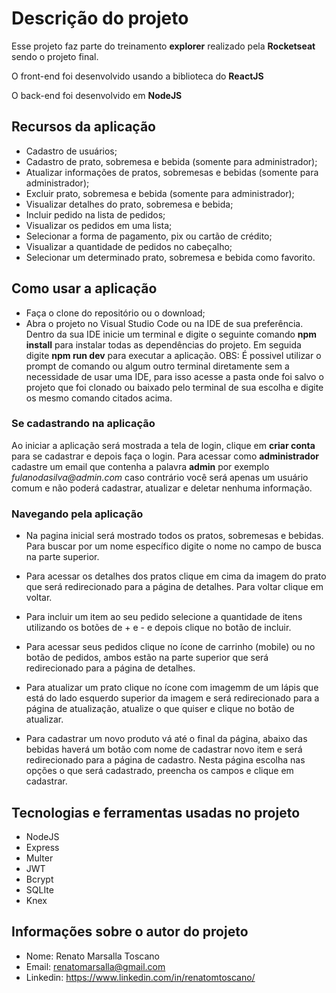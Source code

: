 # Descrição do projeto 

Esse projeto faz parte do treinamento **explorer** realizado pela **Rocketseat** sendo o projeto final.

O front-end foi desenvolvido usando a biblioteca do **ReactJS**

O back-end foi desenvolvido em **NodeJS**

## Recursos da aplicação
* Cadastro de usuários;
* Cadastro de prato, sobremesa e bebida (somente para administrador);
* Atualizar informações de pratos, sobremesas e bebidas (somente para administrador);
* Excluir prato, sobremesa e bebida (somente para administrador);
* Visualizar detalhes do prato, sobremesa e bebida;
* Incluir pedido na lista de pedidos;
* Visualizar os pedidos em uma lista;
* Selecionar a forma de pagamento, pix ou cartão de crédito;
* Visualizar a quantidade de pedidos no cabeçalho;
* Selecionar um determinado prato, sobremesa e bebida como favorito.

## Como usar a aplicação
* Faça o clone do repositório ou o download;
* Abra o projeto no Visual Studio Code ou na IDE de sua preferência. Dentro da sua IDE inicie um terminal e digite o seguinte comando **npm install** para instalar todas as dependências do projeto. Em seguida digite **npm run dev** para executar a aplicação.
OBS: É possivel utilizar o prompt de comando ou algum outro terminal diretamente sem a necessidade de usar uma IDE, para isso acesse a pasta onde foi salvo o projeto que foi clonado ou baixado pelo terminal de sua escolha e digite os mesmo comando citados acima.

### Se cadastrando na aplicação
Ao iniciar a aplicação será mostrada a tela de login, clique em **criar conta** para se cadastrar e depois faça o login. Para acessar como **administrador** cadastre um email que contenha a palavra **admin** por exemplo _fulanodasilva@admin.com_ caso contrário você será apenas um usuário comum e não poderá cadastrar, atualizar e deletar nenhuma informação.

### Navegando pela aplicação
* Na pagina inicial será mostrado todos os pratos, sobremesas e bebidas. Para buscar por um nome específico digite o nome no campo de busca na parte superior.

* Para acessar os detalhes dos pratos clique em cima da imagem do prato que será redirecionado para a página de detalhes. Para voltar clique em voltar.

* Para incluir um item ao seu pedido selecione a quantidade de itens utilizando os botões de + e - e depois clique no botão de incluir.

* Para acessar seus pedidos clique no ícone de carrinho (mobile) ou no botão de pedidos, ambos estão na parte superior que será redirecionado para a página de detalhes.

* Para atualizar um prato clique no ícone com imagemm de um lápis que está do lado esquerdo superior da imagem e será redirecionado para a página de atualização, atualize o que quiser e clique no botão de atualizar.

* Para cadastrar um novo produto vá até o final da página, abaixo das bebidas haverá um botão com nome de cadastrar novo item e será redirecionado para a página de cadastro. Nesta página escolha nas opções o que será cadastrado, preencha os campos e clique em cadastrar.


## Tecnologias e ferramentas usadas no projeto
* NodeJS
* Express
* Multer
* JWT
* Bcrypt
* SQLIte
* Knex

## Informações sobre o autor do projeto
* Nome: Renato Marsalla Toscano
* Email: renatomarsalla@gmail.com
* Linkedin: <https://www.linkedin.com/in/renatomtoscano/>


